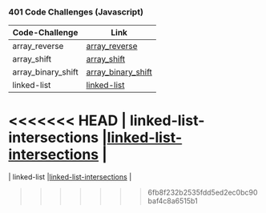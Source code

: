 


### 401 Code Challenges (Javascript)
|**Code-Challenge**    |**Link**    |
| ----------- | ----------- |
|  array_reverse  |[array_reverse](https://github.com/duajaradat/data-structures-and-algorithms/blob/array-reverse/code-challenge-python/README.md)                      |
|  array_shift  |[array_shift](https://github.com/duajaradat/data-structures-and-algorithms/tree/array-insert-shift/python/array_shift)                      |
|  array_binary_shift  |[array_binary_shift](https://github.com/duajaradat/data-structures-and-algorithms/tree/array-binary-search/python/array_binary_search)                      |
|  linked-list  |[linked-list](https://github.com/duajaradat/data-structures-and-algorithms/blob/linked-list/python/linked-list/README.md)                      |
<<<<<<< HEAD
|  linked-list-intersections  |[linked-list-intersections](https://github.com/duajaradat/data-structures-and-algorithms/blob/linked-list-insertions/python/data_structure/README.md)                      |
=======
|  linked-list  |[linked-list-intersections](https://github.com/duajaradat/data-structures-and-algorithms/blob/linked-list-insertions/python/data_structure/README.md)                      |

>>>>>>> 6fb8f232b2535fdd5ed2ec0bc90baf4c8a6515b1
